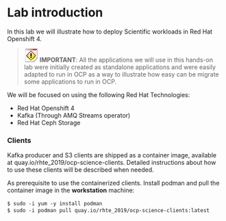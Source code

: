 # Lab introduction

In this lab we will illustrate how to deploy Scientific workloads in Red Hat Openshift 4.

> ![IMPORTANT](../imgs/important-icon.png) **IMPORTANT**: All the applications we will use in this hands-on lab were initially created as standalone applications and were easily adapted to run in OCP as a way to illustrate how easy can be migrate some applications to run in OCP.

We will be focused on using the following Red Hat Technologies:

* Red Hat Openshift 4
* Kafka (Through AMQ Streams operator)
* Red Hat Ceph Storage

### Clients

Kafka producer and S3 clients are shipped as a container image, available at quay.io/rhte_2019/ocp-science-clients.
Detailed instructions about how to use these clients will be described when needed.

As prerequisite to use the containerized clients. Install podman and pull the container image in the **workstation** machine:

```
$ sudo -i yum -y install podman
$ sudo -i podman pull quay.io/rhte_2019/ocp-science-clients:latest
```

